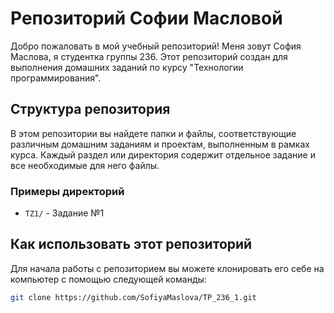   # Репозиторий Софии Масловой

Добро пожаловать в мой учебный репозиторий! Меня зовут София Маслова, я студентка группы 236. Этот репозиторий создан для выполнения домашних заданий по курсу "Технологии программирования".

## Структура репозитория

В этом репозитории вы найдете папки и файлы, соответствующие различным домашним заданиям и проектам, выполненным в рамках курса. Каждый раздел или директория содержит отдельное задание и все необходимые для него файлы.

### Примеры директорий

- `TZ1/` - Задание №1

## Как использовать этот репозиторий

Для начала работы с репозиторием вы можете клонировать его себе на компьютер с помощью следующей команды:

```bash
git clone https://github.com/SofiyaMaslova/TP_236_1.git
